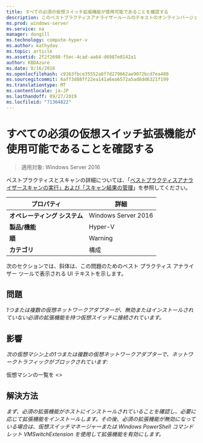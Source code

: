 ```yaml
---
title: すべての必須の仮想スイッチ拡張機能が使用可能であることを確認する
description: このベストプラクティスアナライザールールのテキストのオンラインバージョン。
ms.prod: windows-server
ms.service: na
manager: dongill
ms.technology: compute-hyper-v
ms.author: kathydav
ms.topic: article
ms.assetid: 2f2f2698-f5ec-4cad-aa64-d6987e8142a1
author: KBDAzure
ms.date: 8/16/2016
ms.openlocfilehash: c9363fbce35552a8f7d279662ae9072bcd7ea480
ms.sourcegitcommit: 6aff3d88ff22ea141a6ea6572a5ad8dd6321f199
ms.translationtype: MT
ms.contentlocale: ja-JP
ms.lasthandoff: 09/27/2019
ms.locfileid: "71364822"
---
```

# <a name="ensure-that-all-mandatory-virtual-switch-extensions-are-available"></a>すべての必須の仮想スイッチ拡張機能が使用可能であることを確認する

>適用対象: Windows Server 2016

ベストプラクティスとスキャンの詳細については、「[ベストプラクティスアナライザースキャンの実行」および「スキャン結果の管理](https://go.microsoft.com/fwlink/p/?LinkID=223177)」を参照してください。  
  
|プロパティ|詳細|  
|-|-|  
|**オペレーティング システム**|Windows Server 2016|  
|**製品/機能**|Hyper-V|  
|**順**|Warning|  
|**カテゴリ**|構成|  
  
次のセクションでは、斜体は、この問題のためのベスト プラクティス アナライザー ツールで表示される UI テキストを示します。  
  
## <a name="issue"></a>問題  
*1つまたは複数の仮想ネットワークアダプターが、無効またはインストールされていない必須の拡張機能を持つ仮想スイッチに接続されています。*  
  
## <a name="impact"></a>影響  
*次の仮想マシン上の1つまたは複数の仮想ネットワークアダプターで、ネットワークトラフィックがブロックされています:*  
  
仮想マシンの一覧を \<>  
  
## <a name="resolution"></a>解決方法  
*まず、必須の拡張機能がホストにインストールされていることを確認し、必要に応じて拡張機能をインストールします。その後、必須の拡張機能が無効になっている場合は、仮想スイッチマネージャーまたは Windows PowerShell コマンドレット VMSwitchExtension を使用して拡張機能を有効にします。*  
  



